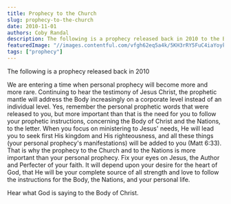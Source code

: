 ```yaml
---
title: Prophecy to the Church
slug: prophecy-to-the-church
date: 2010-11-01
authors: Coby Randal
description: The following is a prophecy released back in 2010 to the Body of Christ
featuredImage: "//images.contentful.com/vfgh62eq5a4k/5KH3rRY5FuC4iaYoykeUEs/0c30b64b0c4a40c192d2fc121fc6153a/ben-white-292680-unsplash__1_.jpg"
tags: ["prophecy"]
---
```

The following is a prophecy released back in 2010

We are entering a time when personal prophecy will become more and more rare. Continuing to hear the testimony of Jesus Christ, the prophetic mantle will address the Body increasingly on a corporate level instead of an individual level. Yes, remember the personal prophetic words that were released to you, but more important than that is the need for you to follow your prophetic instructions, concerning the Body of Christ and the Nations, to the letter. When you focus on ministering to Jesus' needs, He will lead you to seek first His kingdom and His righteousness, and all these things (your personal prophecy's manifestations) will be added to you (Matt 6:33). That is why the prophecy to the Church and to the Nations is more important than your personal prophecy. Fix your eyes on Jesus, the Author and Perfecter of your faith. It will depend upon your desire for the heart of God, that He will be your complete source of all strength and love to follow the instructions for the Body, the Nations, and your personal life.

Hear what God is saying to the Body of Christ.
